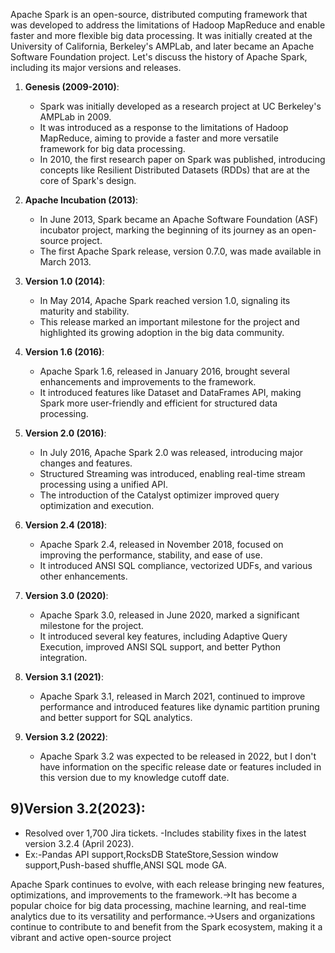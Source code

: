 Apache Spark is an open-source, distributed computing framework that was developed to address the limitations of Hadoop MapReduce and enable faster and more flexible big data processing. It was initially created at the University of California, Berkeley's AMPLab, and later became an Apache Software Foundation project. Let's discuss the history of Apache Spark, including its major versions and releases.

1. **Genesis (2009-2010)**:
   - Spark was initially developed as a research project at UC Berkeley's AMPLab in 2009.
   - It was introduced as a response to the limitations of Hadoop MapReduce, aiming to provide a faster and more versatile framework for big data processing.
   - In 2010, the first research paper on Spark was published, introducing concepts like Resilient Distributed Datasets (RDDs) that are at the core of Spark's design.

2. **Apache Incubation (2013)**:
   - In June 2013, Spark became an Apache Software Foundation (ASF) incubator project, marking the beginning of its journey as an open-source project.
   - The first Apache Spark release, version 0.7.0, was made available in March 2013.

3. **Version 1.0 (2014)**:
   - In May 2014, Apache Spark reached version 1.0, signaling its maturity and stability.
   - This release marked an important milestone for the project and highlighted its growing adoption in the big data community.

4. **Version 1.6 (2016)**:
   - Apache Spark 1.6, released in January 2016, brought several enhancements and improvements to the framework.
   - It introduced features like Dataset and DataFrames API, making Spark more user-friendly and efficient for structured data processing.

5. **Version 2.0 (2016)**:
   - In July 2016, Apache Spark 2.0 was released, introducing major changes and features.
   - Structured Streaming was introduced, enabling real-time stream processing using a unified API.
   - The introduction of the Catalyst optimizer improved query optimization and execution.

6. **Version 2.4 (2018)**:
   - Apache Spark 2.4, released in November 2018, focused on improving the performance, stability, and ease of use.
   - It introduced ANSI SQL compliance, vectorized UDFs, and various other enhancements.

7. **Version 3.0 (2020)**:
   - Apache Spark 3.0, released in June 2020, marked a significant milestone for the project.
   - It introduced several key features, including Adaptive Query Execution, improved ANSI SQL support, and better Python integration.

8. **Version 3.1 (2021)**:
   - Apache Spark 3.1, released in March 2021, continued to improve performance and introduced features like dynamic partition pruning and better support for SQL analytics.

9. **Version 3.2 (2022)**:
   - Apache Spark 3.2 was expected to be released in 2022, but I don't have information on the specific release date or features included in this version due to my knowledge cutoff date.


## 9)Version 3.2(2023):
- Resolved over 1,700 Jira tickets.
-Includes stability fixes in the latest version 3.2.4 (April 2023).
- Ex:-Pandas API support,RocksDB StateStore,Session window support,Push-based shuffle,ANSI SQL mode GA.

Apache Spark continues to evolve, with each release bringing new features, optimizations, and improvements to the framework.->It has become a popular choice for big data processing, machine learning, and real-time analytics due to its versatility and performance.->Users and organizations continue to contribute to and benefit from the Spark ecosystem, making it a vibrant and active open-source project
